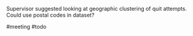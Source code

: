 Supervisor suggested looking at geographic clustering of quit attempts. Could use postal codes in dataset?

#meeting #todo 